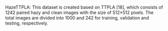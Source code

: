 HazeTTPLA: This dataset is created based on TTPLA [18], which consists of 1242 paired hazy and clean images with the size of 512×512 pixels. The total images are divided into 1000 and 242 for training, validation and testing, respectively.
